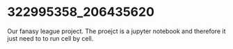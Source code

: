 # 322995358_206435620
Our fanasy league project. The proejct is a jupyter notebook and therefore it just need to to run cell by cell.
